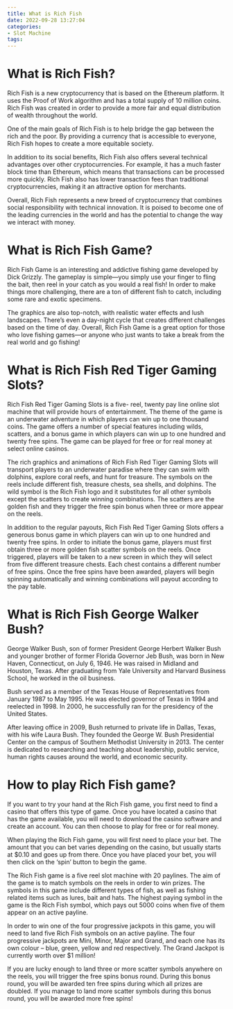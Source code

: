 ```yaml
---
title: What is Rich Fish
date: 2022-09-28 13:27:04
categories:
- Slot Machine
tags:
---
```



#  What is Rich Fish?

Rich Fish is a new cryptocurrency that is based on the Ethereum platform. It uses the Proof of Work algorithm and has a total supply of 10 million coins. Rich Fish was created in order to provide a more fair and equal distribution of wealth throughout the world.

One of the main goals of Rich Fish is to help bridge the gap between the rich and the poor. By providing a currency that is accessible to everyone, Rich Fish hopes to create a more equitable society.

In addition to its social benefits, Rich Fish also offers several technical advantages over other cryptocurrencies. For example, it has a much faster block time than Ethereum, which means that transactions can be processed more quickly. Rich Fish also has lower transaction fees than traditional cryptocurrencies, making it an attractive option for merchants.

Overall, Rich Fish represents a new breed of cryptocurrency that combines social responsibility with technical innovation. It is poised to become one of the leading currencies in the world and has the potential to change the way we interact with money.

#  What is Rich Fish Game? 
Rich Fish Game is an interesting and addictive fishing game developed by Dick Grizzly. The gameplay is simple—you simply use your finger to fling the bait, then reel in your catch as you would a real fish! In order to make things more challenging, there are a ton of different fish to catch, including some rare and exotic specimens. 

The graphics are also top-notch, with realistic water effects and lush landscapes. There’s even a day-night cycle that creates different challenges based on the time of day. Overall, Rich Fish Game is a great option for those who love fishing games—or anyone who just wants to take a break from the real world and go fishing!

#  What is Rich Fish Red Tiger Gaming Slots?

Rich Fish Red Tiger Gaming Slots is a five- reel, twenty pay line online slot machine that will provide hours of entertainment. The theme of the game is an underwater adventure in which players can win up to one thousand coins. The game offers a number of special features including wilds, scatters, and a bonus game in which players can win up to one hundred and twenty free spins. The game can be played for free or for real money at select online casinos.

The rich graphics and animations of Rich Fish Red Tiger Gaming Slots will transport players to an underwater paradise where they can swim with dolphins, explore coral reefs, and hunt for treasure. The symbols on the reels include different fish, treasure chests, sea shells, and dolphins. The wild symbol is the Rich Fish logo and it substitutes for all other symbols except the scatters to create winning combinations. The scatters are the golden fish and they trigger the free spin bonus when three or more appear on the reels.

In addition to the regular payouts, Rich Fish Red Tiger Gaming Slots offers a generous bonus game in which players can win up to one hundred and twenty free spins. In order to initiate the bonus game, players must first obtain three or more golden fish scatter symbols on the reels. Once triggered, players will be taken to a new screen in which they will select from five different treasure chests. Each chest contains a different number of free spins. Once the free spins have been awarded, players will begin spinning automatically and winning combinations will payout according to the pay table.

#  What is Rich Fish George Walker Bush?

George Walker Bush, son of former President George Herbert Walker Bush and younger brother of former Florida Governor Jeb Bush, was born in New Haven, Connecticut, on July 6, 1946. He was raised in Midland and Houston, Texas. After graduating from Yale University and Harvard Business School, he worked in the oil business.

Bush served as a member of the Texas House of Representatives from January 1987 to May 1995. He was elected governor of Texas in 1994 and reelected in 1998. In 2000, he successfully ran for the presidency of the United States.

After leaving office in 2009, Bush returned to private life in Dallas, Texas, with his wife Laura Bush. They founded the George W. Bush Presidential Center on the campus of Southern Methodist University in 2013. The center is dedicated to researching and teaching about leadership, public service, human rights causes around the world, and economic security.

#  How to play Rich Fish game?

If you want to try your hand at the Rich Fish game, you first need to find a casino that offers this type of game. Once you have located a casino that has the game available, you will need to download the casino software and create an account. You can then choose to play for free or for real money.

When playing the Rich Fish game, you will first need to place your bet. The amount that you can bet varies depending on the casino, but usually starts at $0.10 and goes up from there. Once you have placed your bet, you will then click on the ‘spin’ button to begin the game.

The Rich Fish game is a five reel slot machine with 20 paylines. The aim of the game is to match symbols on the reels in order to win prizes. The symbols in this game include different types of fish, as well as fishing related items such as lures, bait and hats. The highest paying symbol in the game is the Rich Fish symbol, which pays out 5000 coins when five of them appear on an active payline.

In order to win one of the four progressive jackpots in this game, you will need to land five Rich Fish symbols on an active payline. The four progressive jackpots are Mini, Minor, Major and Grand, and each one has its own colour – blue, green, yellow and red respectively. The Grand Jackpot is currently worth over $1 million!

If you are lucky enough to land three or more scatter symbols anywhere on the reels, you will trigger the free spins bonus round. During this bonus round, you will be awarded ten free spins during which all prizes are doubled. If you manage to land more scatter symbols during this bonus round, you will be awarded more free spins!